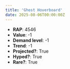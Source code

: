 ```yaml
---
title: 'Ghost Hoverboard'
date: 2025-08-06T00:00:00Z
---
```

- **RAP**: 4546
- **Value**: -1
- **Demand level**: -1
- **Trend**: -1
- **Projected?**: True
- **Hyped?**: True
- **Rare?**: True
